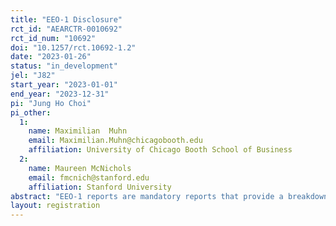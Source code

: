 ```yaml
---
title: "EEO-1 Disclosure"
rct_id: "AEARCTR-0010692"
rct_id_num: "10692"
doi: "10.1257/rct.10692-1.2"
date: "2023-01-26"
status: "in_development"
jel: "J82"
start_year: "2023-01-01"
end_year: "2023-12-31"
pi: "Jung Ho Choi"
pi_other:
  1:
    name: Maximilian  Muhn
    email: Maximilian.Muhn@chicagobooth.edu
    affiliation: University of Chicago Booth School of Business
  2:
    name: Maureen McNichols
    email: fmcnich@stanford.edu
    affiliation: Stanford University
abstract: "EEO-1 reports are mandatory reports that provide a breakdown of the workforce of the firm by race and gender. These reports are filed privately with the U.S. Equal Employment Opportunity Commission (EEOC) and kept confidential. Only aggregate statistics have been disclosed by EEOC to inform the public of the status of equal employment across industries, regions, occupations, and positions. In recent years, however, more and more firms chose to voluntarily disclose their firm-level reports to the public. In order to understand the motivation for the public disclosure, we want to examine why some firms disclosure EEO1s and others don’t with a randomized control trial with an email intervention. "
layout: registration
---
```


